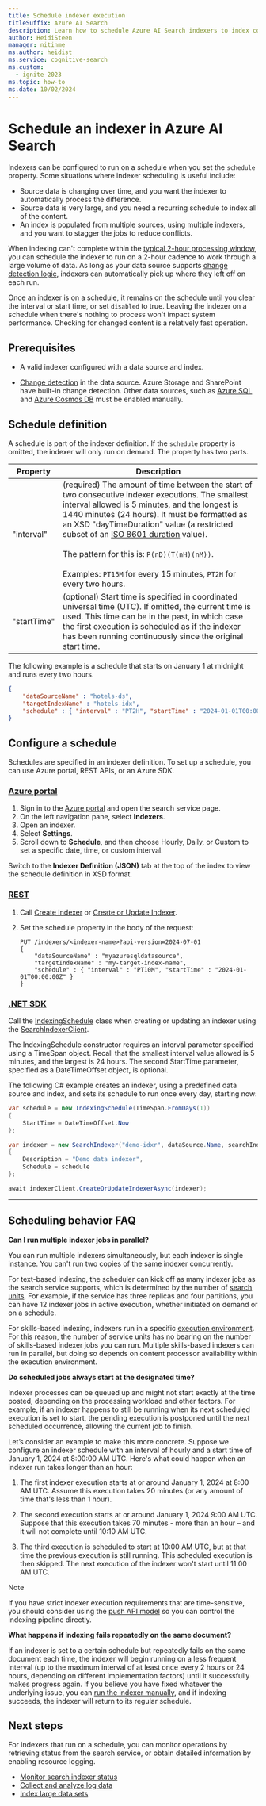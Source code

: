 ```yaml
---
title: Schedule indexer execution
titleSuffix: Azure AI Search
description: Learn how to schedule Azure AI Search indexers to index content at specific intervals, or at specific dates and times.
author: HeidiSteen
manager: nitinme
ms.author: heidist
ms.service: cognitive-search
ms.custom:
  - ignite-2023
ms.topic: how-to
ms.date: 10/02/2024
---
```


# Schedule an indexer in Azure AI Search

Indexers can be configured to run on a schedule when you set the `schedule` property. Some situations where indexer scheduling is useful include:

+ Source data is changing over time, and you want the indexer to automatically process the difference.
+ Source data is very large, and you need a recurring schedule to index all of the content.
+ An index is populated from multiple sources, using multiple indexers, and you want to stagger the jobs to reduce conflicts.

When indexing can't complete within the [typical 2-hour processing window](search-howto-run-reset-indexers.md#indexer-execution), you can schedule the indexer to run on a 2-hour cadence to work through a large volume of data. As long as your data source supports [change detection logic](search-howto-create-indexers.md#change-detection-and-internal-state), indexers can automatically pick up where they left off on each run.

Once an indexer is on a schedule, it remains on the schedule until you clear the interval or start time, or set `disabled` to true. Leaving the indexer on a schedule when there's nothing to process won't impact system performance. Checking for changed content is a relatively fast operation.

## Prerequisites

+ A valid indexer configured with a data source and index.

+ [Change detection](search-howto-create-indexers.md#change-detection-and-internal-state) in the data source. Azure Storage and SharePoint have built-in change detection. Other data sources, such as [Azure SQL](search-howto-connecting-azure-sql-database-to-azure-search-using-indexers.md) and [Azure Cosmos DB](search-howto-index-cosmosdb.md) must be enabled manually.

## Schedule definition

A schedule is part of the indexer definition. If the `schedule` property is omitted, the indexer will only run on demand. The property has two parts.

| Property | Description |
|----------|-------------|
| "interval" | (required) The amount of time between the start of two consecutive indexer executions. The smallest interval allowed is 5 minutes, and the longest is 1440 minutes (24 hours). It must be formatted as an XSD "dayTimeDuration" value (a restricted subset of an [ISO 8601 duration](https://www.w3.org/TR/xmlschema11-2/#dayTimeDuration) value). </br></br>The pattern for this is: `P(nD)(T(nH)(nM))`. </br></br>Examples: `PT15M` for every 15 minutes, `PT2H` for every two hours.|
| "startTime" | (optional) Start time is specified in coordinated universal time (UTC). If omitted, the current time is used. This time can be in the past, in which case the first execution is scheduled as if the indexer has been running continuously since the original start time.|

The following example is a schedule that starts on January 1 at midnight and runs every two hours.

```json
{
    "dataSourceName" : "hotels-ds",
    "targetIndexName" : "hotels-idx",
    "schedule" : { "interval" : "PT2H", "startTime" : "2024-01-01T00:00:00Z" }
}
```

## Configure a schedule

Schedules are specified in an indexer definition. To set up a schedule, you can use Azure portal, REST APIs, or an Azure SDK.

### [**Azure portal**](#tab/portal)

1. Sign in to the [Azure portal](https://portal.azure.com) and open the search service page.
1. On the left navigation pane, select **Indexers**.
1. Open an indexer.
1. Select **Settings**.
1. Scroll down to **Schedule**, and then choose Hourly, Daily, or Custom to set a specific date, time, or custom interval.

Switch to the **Indexer Definition (JSON)** tab at the top of the index to view the schedule definition in XSD format.

### [**REST**](#tab/rest)

1. Call [Create Indexer](/rest/api/searchservice/indexers/create) or [Create or Update Indexer](/rest/api/searchservice/indexers/create-or-update).

1. Set the schedule property in the body of the request:

    ```http
    PUT /indexers/<indexer-name>?api-version=2024-07-01
    {
        "dataSourceName" : "myazuresqldatasource",
        "targetIndexName" : "my-target-index-name",
        "schedule" : { "interval" : "PT10M", "startTime" : "2024-01-01T00:00:00Z" }
    }
    ```

### [**.NET SDK**](#tab/csharp)

Call the [IndexingSchedule](/dotnet/api/azure.search.documents.indexes.models.indexingschedule) class when creating or updating an indexer using the [SearchIndexerClient](/dotnet/api/azure.search.documents.indexes.searchindexerclient). 

The IndexingSchedule constructor requires an interval parameter specified using a TimeSpan object. Recall that the smallest interval value allowed is 5 minutes, and the largest is 24 hours. The second StartTime parameter, specified as a DateTimeOffset object, is optional.

The following C# example creates an indexer, using a predefined data source and index, and sets its schedule to run once every day, starting now:

```csharp
var schedule = new IndexingSchedule(TimeSpan.FromDays(1))
{
    StartTime = DateTimeOffset.Now
};

var indexer = new SearchIndexer("demo-idxr", dataSource.Name, searchIndex.Name)
{
    Description = "Demo data indexer",
    Schedule = schedule
};

await indexerClient.CreateOrUpdateIndexerAsync(indexer);
```

---

## Scheduling behavior FAQ

**Can I run multiple indexer jobs in parallel?**

You can run multiple indexers simultaneously, but each indexer is single instance. You can't run two copies of the same indexer concurrently. 

For text-based indexing, the scheduler can kick off as many indexer jobs as the search service supports, which is determined by the number of [search units](search-capacity-planning.md#concepts-search-units-replicas-partitions). For example, if the service has three replicas and four partitions, you can have 12 indexer jobs in active execution, whether initiated on demand or on a schedule.

For skills-based indexing, indexers run in a specific [execution environment](search-howto-run-reset-indexers.md#indexer-execution). For this reason, the number of service units has no bearing on the number of skills-based indexer jobs you can run. Multiple skills-based indexers can run in parallel, but doing so depends on content processor availability within the execution environment.

**Do scheduled jobs always start at the designated time?**

Indexer processes can be queued up and might not start exactly at the time posted, depending on the processing workload and other factors. For example, if an indexer happens to still be running when its next scheduled execution is set to start, the pending execution is postponed until the next scheduled occurrence, allowing the current job to finish.

Let’s consider an example to make this more concrete. Suppose we configure an indexer schedule with an interval of hourly and a start time of January 1, 2024 at 8:00:00 AM UTC. Here's what could happen when an indexer run takes longer than an hour:

1. The first indexer execution starts at or around January 1, 2024 at 8:00 AM UTC. Assume this execution takes 20 minutes (or any amount of time that's less than 1 hour).

1. The second execution starts at or around January 1, 2024 9:00 AM UTC. Suppose that this execution takes 70 minutes - more than an hour – and it will not complete until 10:10 AM UTC.

1. The third execution is scheduled to start at 10:00 AM UTC, but at that time the previous execution is still running. This scheduled execution is then skipped. The next execution of the indexer won't start until 11:00 AM UTC.

> [!NOTE]
> If you have strict indexer execution requirements that are time-sensitive, you should consider using the [push API model](search-what-is-data-import.md#pushing-data-to-an-index) so you can control the indexing pipeline directly.

<!-- + Although multiple indexers can run simultaneously, a given indexer is single instance. You can't run two copies of the same indexer concurrently. If an indexer happens to still be running when its next scheduled execution is set to start, the pending execution is postponed until the next scheduled occurrence, allowing the current job to finish. -->

**What happens if indexing fails repeatedly on the same document?**

If an indexer is set to a certain schedule but repeatedly fails on the same document each time, the indexer will begin running on a less frequent interval (up to the maximum interval of at least once every 2 hours or 24 hours, depending on different implementation factors) until it successfully makes progress again. If you believe you have fixed whatever the underlying issue, you can [run the indexer manually](search-howto-run-reset-indexers.md), and if indexing succeeds, the indexer will return to its regular schedule.

## Next steps

For indexers that run on a schedule, you can monitor operations by retrieving status from the search service, or obtain detailed information by enabling resource logging.

+ [Monitor search indexer status](search-howto-monitor-indexers.md)
+ [Collect and analyze log data](monitor-azure-cognitive-search.md)
+ [Index large data sets](search-howto-large-index.md)
